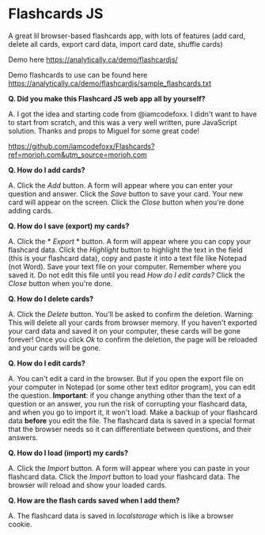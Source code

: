 # Flashcards JS

A great lil browser-based flashcards app, with lots of features (add card, delete all cards, export card data, import card date, shuffle cards)

Demo here https://analytically.ca/demo/flashcardjs/

Demo flashcards to use can be found here https://analytically.ca/demo/flashcardjs/sample_flashcards.txt

**Q. Did you make this Flashcard JS web app all by yourself?**

A. I got the idea and starting code from @iamcodefoxx. I didn't want to have to start from scratch, and this was a very well written, pure JavaScript solution. Thanks and props to Miguel for some great code!

https://github.com/iamcodefoxx/Flashcards?ref=morioh.com&utm_source=morioh.com

**Q. How do I add cards?**

A. Click the *Add* button. A form will appear where you can enter your question and answer. Click the *Save* button to save your card. Your new card will appear on the screen.  Click the *Close* button when you're done adding cards.

**Q. How do I save (export) my cards?**

A. Click the * *Export* * button. A form will appear where you can copy your flashcard data. Click the *Highlight* button to highlight the text in the field (this is your flashcard data), copy and paste it into a text file like Notepad (not Word). Save your text file on your computer. Remember where you saved it. Do not edit this file until you read *How do I edit cards?* Click the *Close* button when you're done.
                    
**Q. How do I delete cards?**

A. Click the *Delete* button. You'll be asked to confirm the deletion. Warning: This will delete all your cards from browser memory. If you haven't exported your card data and saved it on your computer, these cards will be gone forever! Once you click *Ok* to confirm the deletion, the page will be reloaded and your cards will be gone.
          
**Q. How do I edit cards?**

A. You can't edit a card in the browser. But if you open the export file on your computer in Notepad (or some other text editor program), you can edit the question. **Important**: if you change anything other than the text of a question or an answer, you run the risk of corrupting your flashcard data, and when you go to import it, it won't load. Make a backup of your flashcard data **before** you edit the file. The flashcard data is saved in a special format that the browser needs so it can differentiate between questions, and their answers.
          
**Q. How do I load (import) my cards?**

A. Click the *Import* button. A form will appear where you can paste in your flashcard data. Click the *Import* button to load your flashcard data. The browser will reload and show your loaded cards.
          
**Q. How are the flash cards saved when I add them?**

A. The flashcard data is saved in *localstorage* which is like a browser cookie.


